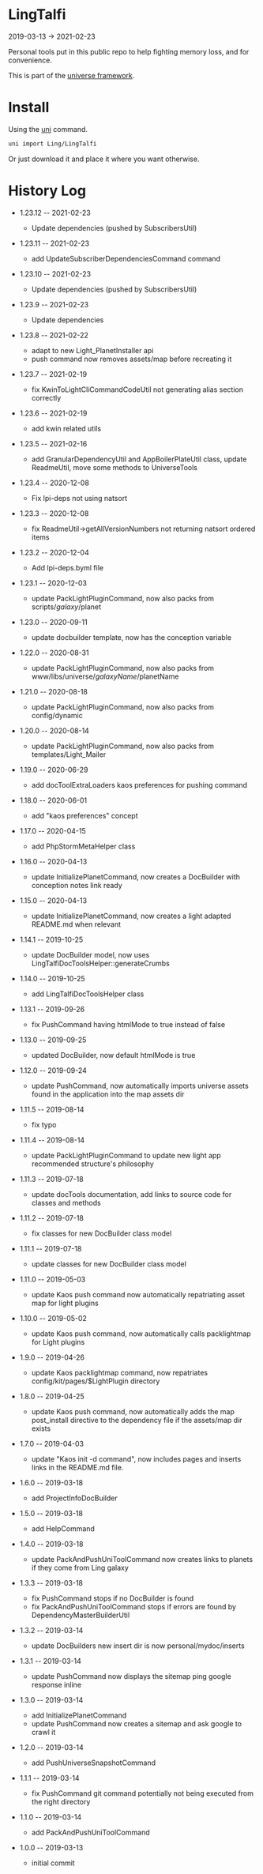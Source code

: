 LingTalfi
===========
2019-03-13 -> 2021-02-23




Personal tools put in this public repo to help fighting memory loss, and for convenience.



This is part of the [universe framework](https://github.com/karayabin/universe-snapshot).


Install
==========
Using the [uni](https://github.com/lingtalfi/universe-naive-importer) command.
```bash
uni import Ling/LingTalfi
```

Or just download it and place it where you want otherwise.










History Log
=============

- 1.23.12 -- 2021-02-23

    - Update dependencies (pushed by SubscribersUtil)

- 1.23.11 -- 2021-02-23

    - add UpdateSubscriberDependenciesCommand command
  
- 1.23.10 -- 2021-02-23

    - Update dependencies (pushed by SubscribersUtil)


- 1.23.9 -- 2021-02-23

    - Update dependencies

- 1.23.8 -- 2021-02-22

    - adapt to new Light_PlanetInstaller api
    - push command now removes assets/map before recreating it
  
- 1.23.7 -- 2021-02-19

    - fix KwinToLightCliCommandCodeUtil not generating alias section correctly
  
- 1.23.6 -- 2021-02-19

    - add kwin related utils
  
- 1.23.5 -- 2021-02-16

    - add GranularDependencyUtil and AppBoilerPlateUtil class, update ReadmeUtil, move some methods to UniverseTools
  
- 1.23.4 -- 2020-12-08
  
    - Fix lpi-deps not using natsort

- 1.23.3 -- 2020-12-08

    - fix ReadmeUtil->getAllVersionNumbers not returning natsort ordered items
  
- 1.23.2 -- 2020-12-04

    - Add lpi-deps.byml file

- 1.23.1 -- 2020-12-03

    - update PackLightPluginCommand, now also packs from scripts/$galaxy/$planet
    
- 1.23.0 -- 2020-09-11

    - update docbuilder template, now has the conception variable
    
- 1.22.0 -- 2020-08-31

    - update PackLightPluginCommand, now also packs from www/libs/universe/$galaxyName/$planetName
    
- 1.21.0 -- 2020-08-18

    - update PackLightPluginCommand, now also packs from config/dynamic
    
- 1.20.0 -- 2020-08-14

    - update PackLightPluginCommand, now also packs from templates/Light_Mailer
    
- 1.19.0 -- 2020-06-29

    - add docToolExtraLoaders kaos preferences for pushing command
    
- 1.18.0 -- 2020-06-01

    - add "kaos preferences" concept
    
- 1.17.0 -- 2020-04-15

    - add PhpStormMetaHelper class
    
- 1.16.0 -- 2020-04-13

    - update InitializePlanetCommand, now creates a DocBuilder with conception notes link ready
    
- 1.15.0 -- 2020-04-13

    - update InitializePlanetCommand, now creates a light adapted README.md when relevant
    
- 1.14.1 -- 2019-10-25

    - update DocBuilder model, now uses LingTalfiDocToolsHelper::generateCrumbs
    
- 1.14.0 -- 2019-10-25

    - add LingTalfiDocToolsHelper class

- 1.13.1 -- 2019-09-26

    - fix PushCommand having htmlMode to true instead of false
    
- 1.13.0 -- 2019-09-25

    - updated DocBuilder, now default htmlMode is true

- 1.12.0 -- 2019-09-24

    - update PushCommand, now automatically imports universe assets found in the application into the map assets dir
    
- 1.11.5 -- 2019-08-14

    - fix typo
    
- 1.11.4 -- 2019-08-14

    - update PackLightPluginCommand to update new light app recommended structure's philosophy
    
- 1.11.3 -- 2019-07-18

    - update docTools documentation, add links to source code for classes and methods
    
- 1.11.2 -- 2019-07-18

    - fix classes for new DocBuilder class model
    
- 1.11.1 -- 2019-07-18

    - update classes for new DocBuilder class model
    
- 1.11.0 -- 2019-05-03

    - update Kaos push command now automatically repatriating asset map for light plugins
    
- 1.10.0 -- 2019-05-02

    - update Kaos push command, now automatically calls packlightmap for Light plugins
    
- 1.9.0 -- 2019-04-26

    - update Kaos packlightmap command, now repatriates config/kit/pages/$LightPlugin directory

- 1.8.0 -- 2019-04-25

    - update Kaos push command, now automatically adds the map post_install directive to the dependency file if the assets/map dir exists
    
- 1.7.0 -- 2019-04-03

    - update "Kaos init -d command", now includes pages and inserts links in the README.md file.
    
- 1.6.0 -- 2019-03-18

    - add ProjectInfoDocBuilder

- 1.5.0 -- 2019-03-18

    - add HelpCommand

- 1.4.0 -- 2019-03-18

    - update PackAndPushUniToolCommand now creates links to planets if they come from Ling galaxy

- 1.3.3 -- 2019-03-18

    - fix PushCommand stops if no DocBuilder is found
    - fix PackAndPushUniToolCommand stops if errors are found by DependencyMasterBuilderUtil

- 1.3.2 -- 2019-03-14

    - update DocBuilders new insert dir is now personal/mydoc/inserts

- 1.3.1 -- 2019-03-14

    - update PushCommand now displays the sitemap ping google response inline

- 1.3.0 -- 2019-03-14

    - add InitializePlanetCommand
    - update PushCommand now creates a sitemap and ask google to crawl it

- 1.2.0 -- 2019-03-14

    - add PushUniverseSnapshotCommand

- 1.1.1 -- 2019-03-14

    - fix PushCommand git command potentially not being executed from the right directory

- 1.1.0 -- 2019-03-14

    - add PackAndPushUniToolCommand

- 1.0.0 -- 2019-03-13

    - initial commit